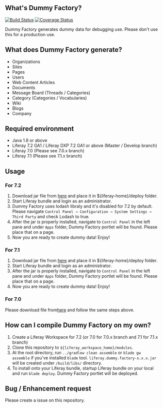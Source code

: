 ## What's Dummy Factory?
[![Build Status](https://travis-ci.org/yasuflatland-lf/liferay-dummy-factory.svg?branch=master)](https://travis-ci.org/yasuflatland-lf/liferay-dummy-factory)
[![Coverage Status](https://coveralls.io/repos/github/yasuflatland-lf/liferay-dummy-factory/badge.svg)](https://coveralls.io/github/yasuflatland-lf/liferay-dummy-factory)

Dummy Factory generates dummy data for debugging use. Please don't use this for a production use.

## What does Dummy Factory generate?

* Organizations
* Sites
* Pages
* Users
* Web Content Articles
* Documents
* Message Board (Threads / Categories)
* Category (Categories / Vocabularies)
* Wiki
* Blogs
* Company

## Required environment
* Java 1.8 or above
* Liferay 7.2 GA1 / Liferay DXP 7.2 GA1 or above (Master / Develop branch)
* Liferay 7.0 (Please see 7.0.x branch)
* Liferay 7.1 (Please see 7.1.x branch)

## Usage
### For 7.2
1. Download jar file from [here](https://github.com/yasuflatland-lf/liferay-dummy-factory/tree/master/latest) and place it in ${liferay-home}/deploy folder. 
2. Start Liferay bundle and login as an administrator.
3. Dummy Factory uses lodash libraly and it's disabled for 7.2 by default. Please navigate `Control Panel → Configuration → System Settings → Third Party` and check Lodash to true.
4. After the jar is properly installed, navigate to ```Control Panel``` in the left pane and under ```Apps``` folder, Dummy Factory portlet will be found. Please place that on a page.
5. Now you are ready to create dummy data! Enjoy!

### For 7.1
1. Download jar file from [here](https://github.com/yasuflatland-lf/liferay-dummy-factory/tree/7.1.x/latest) and place it in ${liferay-home}/deploy folder. 
2. Start Liferay bundle and login as an administrator.
3. After the jar is properly installed, navigate to ```Control Panel``` in the left pane and under ```Apps``` folder, Dummy Factory portlet will be found. Please place that on a page.
4. Now you are ready to create dummy data! Enjoy!

### For 7.0
Please download file from[here](https://github.com/yasuflatland-lf/liferay-dummy-factory/tree/7.0.x/latest) and follow the same steps above.

## How can I compile Dummy Factory on my own?
1. Create a Liferay Workspace for 7.2 (or 7.0 for 7.0.x branch and 7.1 for 7.1.x branch)
2. Clone this repository to ```${liferay_workspace_home}/modules```.
3. At the root directory, run ```../gradlew clean assemble``` or ```blade gw assemble``` if you've installed `blade` tool. ```liferay.dummy.factory-x.x.x.jar``` will be created under ```/build/libs/``` directory.
4. To install onto your Liferay bundle, startup Liferay bundle on your local and run ```blade deploy```. Dummy Factory portlet will be deployed.

## Bug / Enhancement request
Please create a issue on this repository.
